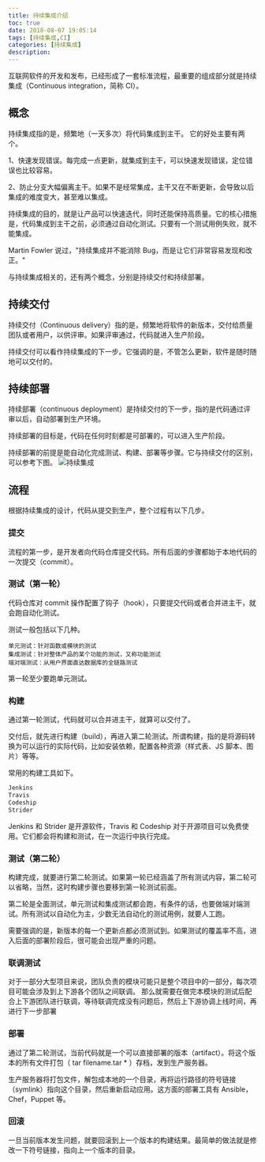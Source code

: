 ```yaml
---
title: 持续集成介绍
toc: true
date: 2018-08-07 19:05:14
tags: [持续集成,CI]
categories: [持续集成]
description:
---
```

互联网软件的开发和发布，已经形成了一套标准流程，最重要的组成部分就是持续集成（Continuous integration，简称 CI）。
<!--more-->
## 概念
持续集成指的是，频繁地（一天多次）将代码集成到主干。
它的好处主要有两个。

1、快速发现错误。每完成一点更新，就集成到主干，可以快速发现错误，定位错误也比较容易。

2、防止分支大幅偏离主干。如果不是经常集成，主干又在不断更新，会导致以后集成的难度变大，甚至难以集成。

持续集成的目的，就是让产品可以快速迭代，同时还能保持高质量。它的核心措施是，代码集成到主干之前，必须通过自动化测试。只要有一个测试用例失败，就不能集成。

Martin Fowler 说过，"持续集成并不能消除 Bug，而是让它们非常容易发现和改正。"

与持续集成相关的，还有两个概念，分别是持续交付和持续部署。

## 持续交付
持续交付（Continuous delivery）指的是，频繁地将软件的新版本，交付给质量团队或者用户，以供评审。如果评审通过，代码就进入生产阶段。

持续交付可以看作持续集成的下一步。它强调的是，不管怎么更新，软件是随时随地可以交付的。

## 持续部署

持续部署（continuous deployment）是持续交付的下一步，指的是代码通过评审以后，自动部署到生产环境。

持续部署的目标是，代码在任何时刻都是可部署的，可以进入生产阶段。

持续部署的前提是能自动化完成测试、构建、部署等步骤。它与持续交付的区别，可以参考下图。
![持续集成](http://ww1.sinaimg.cn/large/a2490837ly1fu1ch9liinj20go0a0dmd.jpg)
## 流程
根据持续集成的设计，代码从提交到生产，整个过程有以下几步。
### 提交
流程的第一步，是开发者向代码仓库提交代码。所有后面的步骤都始于本地代码的一次提交（commit）。

### 测试（第一轮）
代码仓库对 commit 操作配置了钩子（hook），只要提交代码或者合并进主干，就会跑自动化测试。

测试一般包括以下几种。
```text
单元测试：针对函数或模块的测试
集成测试：针对整体产品的某个功能的测试，又称功能测试
端对端测试：从用户界面直达数据库的全链路测试
```
第一轮至少要跑单元测试。

### 构建
通过第一轮测试，代码就可以合并进主干，就算可以交付了。

交付后，就先进行构建（build），再进入第二轮测试。所谓构建，指的是将源码转换为可以运行的实际代码，比如安装依赖，配置各种资源（样式表、JS 脚本、图片）等等。

常用的构建工具如下。

```python
Jenkins
Travis
Codeship
Strider
```

Jenkins 和 Strider 是开源软件，Travis 和 Codeship 对于开源项目可以免费使用。它们都会将构建和测试，在一次运行中执行完成。

### 测试（第二轮）

构建完成，就要进行第二轮测试。如果第一轮已经涵盖了所有测试内容，第二轮可以省略，当然，这时构建步骤也要移到第一轮测试前面。

第二轮是全面测试，单元测试和集成测试都会跑，有条件的话，也要做端对端测试。所有测试以自动化为主，少数无法自动化的测试用例，就要人工跑。

需要强调的是，新版本的每一个更新点都必须测试到。如果测试的覆盖率不高，进入后面的部署阶段后，很可能会出现严重的问题。

### 联调测试
对于一部分大型项目来说，团队负责的模块可能只是整个项目中的一部分，每次项目可能会涉及到上下游各个团队之间联调。
那么就需要在做完本模块的测试后配合上下游团队进行联调，等待联调完成没有问题后，然后上下游协调上线时间，再进行下一步部署

### 部署

通过了第二轮测试，当前代码就是一个可以直接部署的版本（artifact）。将这个版本的所有文件打包（ tar filename.tar * ）存档，发到生产服务器。

生产服务器将打包文件，解包成本地的一个目录，再将运行路径的符号链接（symlink）指向这个目录，然后重新启动应用。这方面的部署工具有 Ansible，Chef，Puppet 等。

### 回滚

一旦当前版本发生问题，就要回滚到上一个版本的构建结果。最简单的做法就是修改一下符号链接，指向上一个版本的目录。

